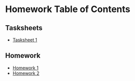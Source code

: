 # Homework Table of Contents

## Tasksheets

* [Tasksheet 1](https://github.com/clarissalabrum/math5620/tree/master/homework/ts1)

## Homework
* [Homework 1](https://github.com/clarissalabrum/math5620/tree/master/homework/hw1)
* [Homework 2](https://github.com/clarissalabrum/math5620/tree/master/homework/hw2)
